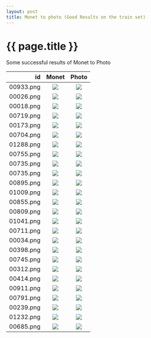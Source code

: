 ```yaml
---
layout: post
title: Monet to photo (Good Results on the train set)
---
```

{{ page.title }}
================

<p class="meta"> Some successful results of Monet to Photo</p>

| id | Monet | Photo |
|---:|:---------:|:----------:|
| 00933.png | ![]({{site.baseurl}}/images/monet-to-photo-512-small-idt/real_A/00933.png) | ![]({{site.baseurl}}/images/monet-to-photo-512-small-idt/fake_B/00933.png) | 
| 00026.png | ![]({{site.baseurl}}/images/monet-to-photo-512-small-idt/real_A/00026.png) | ![]({{site.baseurl}}/images/monet-to-photo-512-small-idt/fake_B/00026.png) | 
| 00018.png | ![]({{site.baseurl}}/images/monet-to-photo-512-small-idt/real_A/00018.png) | ![]({{site.baseurl}}/images/monet-to-photo-512-small-idt/fake_B/00018.png) | 
| 00719.png | ![]({{site.baseurl}}/images/monet-to-photo-512-small-idt/real_A/00719.png) | ![]({{site.baseurl}}/images/monet-to-photo-512-small-idt/fake_B/00719.png) | 
| 00173.png | ![]({{site.baseurl}}/images/monet-to-photo-512-small-idt/real_A/00173.png) | ![]({{site.baseurl}}/images/monet-to-photo-512-small-idt/fake_B/00173.png) | 
| 00704.png | ![]({{site.baseurl}}/images/monet-to-photo-512-small-idt/real_A/00704.png) | ![]({{site.baseurl}}/images/monet-to-photo-512-small-idt/fake_B/00704.png) | 
| 01288.png | ![]({{site.baseurl}}/images/monet-to-photo-512-small-idt/real_A/01288.png) | ![]({{site.baseurl}}/images/monet-to-photo-512-small-idt/fake_B/01288.png) | 
| 00755.png | ![]({{site.baseurl}}/images/monet-to-photo-512-small-idt/real_A/00755.png) | ![]({{site.baseurl}}/images/monet-to-photo-512-small-idt/fake_B/00755.png) | 
| 00735.png | ![]({{site.baseurl}}/images/monet-to-photo-512-small-idt/real_A/00735.png) | ![]({{site.baseurl}}/images/monet-to-photo-512-small-idt/fake_B/00735.png) | 
| 00735.png | ![]({{site.baseurl}}/images/monet-to-photo-512-small-idt/real_A/00735.png) | ![]({{site.baseurl}}/images/monet-to-photo-512-small-idt/fake_B/00735.png) | 
| 00895.png | ![]({{site.baseurl}}/images/monet-to-photo-512-small-idt/real_A/00895.png) | ![]({{site.baseurl}}/images/monet-to-photo-512-small-idt/fake_B/00895.png) | 
| 01009.png | ![]({{site.baseurl}}/images/monet-to-photo-512-small-idt/real_A/01009.png) | ![]({{site.baseurl}}/images/monet-to-photo-512-small-idt/fake_B/01009.png) | 
| 00855.png | ![]({{site.baseurl}}/images/monet-to-photo-512-small-idt/real_A/00855.png) | ![]({{site.baseurl}}/images/monet-to-photo-512-small-idt/fake_B/00855.png) | 
| 00809.png | ![]({{site.baseurl}}/images/monet-to-photo-512-small-idt/real_A/00809.png) | ![]({{site.baseurl}}/images/monet-to-photo-512-small-idt/fake_B/00809.png) | 
| 01041.png | ![]({{site.baseurl}}/images/monet-to-photo-512-small-idt/real_A/01041.png) | ![]({{site.baseurl}}/images/monet-to-photo-512-small-idt/fake_B/01041.png) | 
| 00711.png | ![]({{site.baseurl}}/images/monet-to-photo-512-small-idt/real_A/00711.png) | ![]({{site.baseurl}}/images/monet-to-photo-512-small-idt/fake_B/00711.png) | 
| 00034.png | ![]({{site.baseurl}}/images/monet-to-photo-512-small-idt/real_A/00034.png) | ![]({{site.baseurl}}/images/monet-to-photo-512-small-idt/fake_B/00034.png) | 
| 00398.png | ![]({{site.baseurl}}/images/monet-to-photo-512-small-idt/real_A/00398.png) | ![]({{site.baseurl}}/images/monet-to-photo-512-small-idt/fake_B/00398.png) | 
| 00745.png | ![]({{site.baseurl}}/images/monet-to-photo-512-small-idt/real_A/00745.png) | ![]({{site.baseurl}}/images/monet-to-photo-512-small-idt/fake_B/00745.png) | 
| 00312.png | ![]({{site.baseurl}}/images/monet-to-photo-512-small-idt/real_A/00312.png) | ![]({{site.baseurl}}/images/monet-to-photo-512-small-idt/fake_B/00312.png) | 
| 00414.png | ![]({{site.baseurl}}/images/monet-to-photo-512-small-idt/real_A/00414.png) | ![]({{site.baseurl}}/images/monet-to-photo-512-small-idt/fake_B/00414.png) | 
| 00911.png | ![]({{site.baseurl}}/images/monet-to-photo-512-small-idt/real_A/00911.png) | ![]({{site.baseurl}}/images/monet-to-photo-512-small-idt/fake_B/00911.png) | 
| 00791.png | ![]({{site.baseurl}}/images/monet-to-photo-512-small-idt/real_A/00791.png) | ![]({{site.baseurl}}/images/monet-to-photo-512-small-idt/fake_B/00791.png) | 
| 00239.png | ![]({{site.baseurl}}/images/monet-to-photo-512-small-idt/real_A/00239.png) | ![]({{site.baseurl}}/images/monet-to-photo-512-small-idt/fake_B/00239.png) | 
| 01232.png | ![]({{site.baseurl}}/images/monet-to-photo-512-small-idt/real_A/01232.png) | ![]({{site.baseurl}}/images/monet-to-photo-512-small-idt/fake_B/01232.png) | 
| 00685.png | ![]({{site.baseurl}}/images/monet-to-photo-512-small-idt/real_A/00685.png) | ![]({{site.baseurl}}/images/monet-to-photo-512-small-idt/fake_B/00685.png) | 
